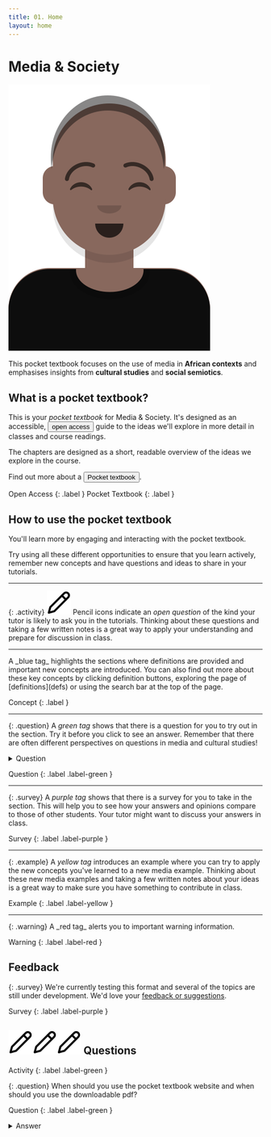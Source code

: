 ```yaml
---
title: 01. Home
layout: home
---
```


# Media & Society

![Media student](img/cap.svg)

This pocket textbook focuses on the use of media in **African contexts** and emphasises insights from **cultural studies** and **social semiotics**.

## What is a pocket textbook?
This is your *pocket textbook* for Media & Society. It's designed as an accessible, <button popovertarget="open">open access</button> guide to 
the ideas we'll explore in more detail in classes and course readings. 

The chapters are designed as a short, readable overview of the ideas we explore in the course.

Find out more about a <button popovertarget="pocket">Pocket textbook</button>.

<div popover id="pocket">
  <h2>What is a pocket textbook?</h2>
  <hr>
  <p>Your pocket textbook takes the form of a website that you can use on your phone or download as a pdf.</p>
  <p>We suggest you use the website version when you want to view videos or animations or listen to audio.</p>
  <button popovertarget="pocket" popovertargetaction="hide">Close</button>
</div>

<div popover id="open">
<h2>What is "open access"?</h2>
  <hr>
<p>Open access means anyone should be able to access a resource. </p>  
<p>There are no financial, legal or technical barriers to accessing the textbook. </p>
<p>The authors should be acknowledged. </p>
<p>Any derivative works should also have this license.</p>

<p>This is known as a ** Creative Commons Attribution-ShareAlike 4.0 (BY-SA)** license.</p>

<img src="https://mirrors.creativecommons.org/presskit/icons/cc.svg" style="max-width: 1em;max-height:1em;margin-left: .2em;"><img src="https://mirrors.creativecommons.org/presskit/icons/by.svg" style="max-width: 1em;max-height:1em;margin-left: .2em;"><img src="https://mirrors.creativecommons.org/presskit/icons/sa.svg" style="max-width: 1em;max-height:1em;margin-left: .2em;">

<button popovertarget="open" popovertargetaction="hide">Close</button>
</div>

Open Access
{: .label }
Pocket Textbook
{: .label }

## How to use the pocket textbook

You'll learn more by engaging and interacting with the pocket textbook. 

Try using all these different opportunities to ensure that you learn actively, remember new concepts and have questions and ideas to share in your tutorials.
<hr>

{: .activity}
![Activity](img/pencilpencil.svg) Pencil icons indicate an _open question_ of the kind your tutor is likely to ask you in the tutorials.
Thinking about these questions and taking a few written notes is a great way to apply your understanding and prepare for discussion in class.

<hr>
A _blue tag_ highlights the sections where definitions are provided and important new concepts are introduced.
You can also find out more about these key concepts by clicking definition buttons, exploring the page of [definitions](defs) or using the search bar at the top of the page.

Concept
{: .label }

<hr>

{: .question}
A _green tag_ shows that there is a question for you to try out in the section. Try it before you click to see an answer. Remember that there are often different perspectives on questions in media and cultural studies!


<details markdown="block">
<summary>Question</summary>
A possible answer
</details>

Question
{: .label .label-green }

<hr>

{: .survey}
A _purple tag_ shows that there is a survey for you to take in the section. This will help you to see how your answers and opinions compare to those of other students. Your tutor might want to discuss your answers in class.

Survey
{: .label .label-purple }

<hr>

{: .example}
A _yellow tag_ introduces an example where you can try to apply the new concepts you've learned to a new media example. Thinking about these new media examples and taking a few written notes about your ideas is a great way to make sure you have something to contribute in class.

Example
{: .label .label-yellow }

<hr>
{: .warning}
A _red tag_ alerts you to important warning information.

Warning
{: .label .label-red }

## Feedback

{: .survey}
We're currently testing this format and several of the topics are still under development. 
We'd love your [feedback or suggestions](https://forms.office.com/Pages/ResponsePage.aspx?id=NUNFkk5Wz0ywsCREW4wD9x3s_0Z6PpBKt8EXUBVHZFtUQjQyUjA3T0JWNlZPRElOVFpGRFFBVFFIOS4u).

Survey
{: .label .label-purple }

## ![Activity](img/pencilpencil.svg)![Activity](img/pencilpencil.svg)![Activity](img/pencilpencil.svg) Questions
Activity
{: .label .label-green }

{: .question}
When should you use the pocket textbook website and when should you use the downloadable pdf?

Question
{: .label .label-green }

<details markdown="block">
<summary>Answer</summary>

 Use the website when you are:
- [ ] Viewing video and animations.
- [ ]  Listening to podcasts.
- [ ] Searching for keywords.
- [ ] Using interactive exercises (like this one).

 Download the pdf to use it:
- [ ] When you won't have wifi access. 
- [ ] If you want to avoid using mobile data.
- [ ] For focused, uninterrupted reading.
- [ ] For printing and physical note-taking.

</details>

